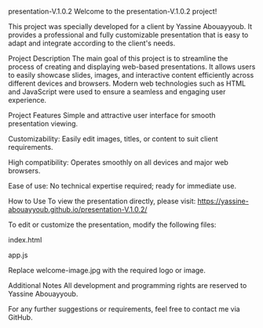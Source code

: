 presentation-V.1.0.2
Welcome to the presentation-V.1.0.2 project!

This project was specially developed for a client by Yassine Abouayyoub. It provides a professional and fully customizable presentation that is easy to adapt and integrate according to the client's needs.

Project Description
The main goal of this project is to streamline the process of creating and displaying web-based presentations. It allows users to easily showcase slides, images, and interactive content efficiently across different devices and browsers. Modern web technologies such as HTML and JavaScript were used to ensure a seamless and engaging user experience.

Project Features
Simple and attractive user interface for smooth presentation viewing.

Customizability: Easily edit images, titles, or content to suit client requirements.

High compatibility: Operates smoothly on all devices and major web browsers.

Ease of use: No technical expertise required; ready for immediate use.

How to Use
To view the presentation directly, please visit:
https://yassine-abouayyoub.github.io/presentation-V.1.0.2/

To edit or customize the presentation, modify the following files:

index.html

app.js

Replace welcome-image.jpg with the required logo or image.

Additional Notes
All development and programming rights are reserved to Yassine Abouayyoub.

For any further suggestions or requirements, feel free to contact me via GitHub.
